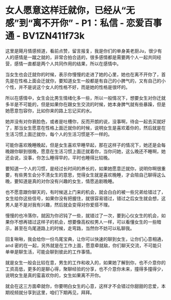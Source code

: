 # 女人愿意这样迁就你，已经从“无感”到“离不开你” - P1：私信 - 恋爱百事通 - BV1ZN411f73k

这里是飓月情感频道，看前点赞，留言报复，我是你们的单身美老厨Ju，很少有人的感情是一蹴之就的，非常合拍合适的，很多感情都是需要两个人一起共同经营，感情一直都是两个人共同作用的结果，所以在感情中。

当女生也会迁就你的时候，表示你慢慢的走进了她的心里，她也在离不开你了，首先是在性格上面会迁就你，要知道女生一般都是有自己的小脾气的，又有自己的小个性，并不是说这个女人的性格不好，而是她的性格是很坏的。

所以在感情中，女生会比男生情绪化多一些，所以一般情况下，想要女生对你迁就多半是不可能的，但是如果你在跟女生交流的时候，她本身脾气就有些暴躁，但是她愿意包容你，比如你来的路上忘记买的水。

她并没有对你衰脸色，或者是吐槽你，反而开朗的说，没事啊，待会一起去买就好了，那当女生愿意在性格上面迁就你的时候，说明女生是喜欢着你的，然后就是在生活习惯上面迁就你，每个人的生活习惯是不一样的。

可能你喜欢晚睡晚起，但是女生喜欢早睡早起，那在这样子的情况下，她还是会每晚跟你聊到很晚，愿意在生活习惯上面迁就着你，当你问她，这么晚还不睡啊，她还会说，没事，你怎么睡得早的，平时也睡得比较晚。

要知道一个人的习惯，是经过长时间的养长的，如果她愿意迁就你，说明你啊很重要，有些男生会分不清女生的意思，觉得女生就是喜欢晚睡，才会陪自己聊得这么晚，要知道是真的对你没有兴趣的女生，情愿追剧晚睡。

也不愿意跟你聊天的，有时候送上门来的机会，就会白白的被一些兄弟给错过了，女生给你这些信号，如果你没有把握住，就很容易错过，错过之后女生就会想，这男人是不是对我有兴趣，然后就会变得对你爱搭不理。

慢慢的也冷落你，就因为你迟钝了一些，就错过了一次，要到心仪女生的机会，如果你不想再错过这样子的机会，想要像高权权男人一样，可以看懂女生的一些暗示，甚至在鸟尾道路上的时候，走弯路，当然你不妨可以私聊我。

回复啾啾，我会给你一份鸟尾宝典，让你可以快速的聊到女生，让你们心意相通，and 密的在一起，另外就是在工作上面，愿意牵就敌，你们聊天交流，不可能只单单是聊生活，可能会聊到彼此的工作事情。

就是女生一般会比较在意，男生的工作和收入的，如果她了解到你，也不介意你的工资高低，更多的是聊心得，聚聊经验的分享，也不介意你未来，撞得多撞得少，说明女生是真的蛮喜欢你的，女生如果离不开你。

就会在这三方面牵就你，你要明白女生的心意，这样才不会错过你甜甜的恋爱，本期视频就分享到这里，咱们下期再见，拜拜。

